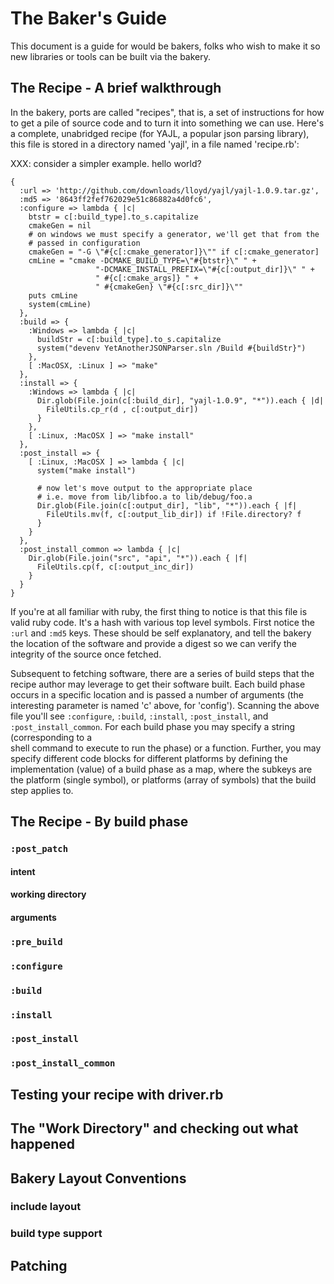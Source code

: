The Baker's Guide
=================

This document is a guide for would be bakers, folks who wish to make it so new libraries
or tools can be built via the bakery.

The Recipe - A brief walkthrough
--------------------------------

In the bakery, ports are called "recipes", that is, a set of instructions for how to get 
a pile of source code and to turn it into something we can use.  Here's a complete, unabridged
recipe (for YAJL, a popular json parsing library), this file is stored in a directory named
'yajl', in a file named 'recipe.rb':

XXX: consider a simpler example.  hello world?

    {
      :url => 'http://github.com/downloads/lloyd/yajl/yajl-1.0.9.tar.gz',
      :md5 => '8643ff2fef762029e51c86882a4d0fc6',
      :configure => lambda { |c|
        btstr = c[:build_type].to_s.capitalize
        cmakeGen = nil
        # on windows we must specify a generator, we'll get that from the
        # passed in configuration
        cmakeGen = "-G \"#{c[:cmake_generator]}\"" if c[:cmake_generator]
        cmLine = "cmake -DCMAKE_BUILD_TYPE=\"#{btstr}\" " +
                       "-DCMAKE_INSTALL_PREFIX=\"#{c[:output_dir]}\" " +
                       " #{c[:cmake_args]} " +
                       " #{cmakeGen} \"#{c[:src_dir]}\""
        puts cmLine
        system(cmLine)
      },
      :build => {
        :Windows => lambda { |c|
          buildStr = c[:build_type].to_s.capitalize
          system("devenv YetAnotherJSONParser.sln /Build #{buildStr}")
        },
        [ :MacOSX, :Linux ] => "make"
      },
      :install => {
        :Windows => lambda { |c|
          Dir.glob(File.join(c[:build_dir], "yajl-1.0.9", "*")).each { |d|
            FileUtils.cp_r(d , c[:output_dir])
          }
        },
        [ :Linux, :MacOSX ] => "make install"
      },
      :post_install => {
        [ :Linux, :MacOSX ] => lambda { |c|
          system("make install")
    
          # now let's move output to the appropriate place
          # i.e. move from lib/libfoo.a to lib/debug/foo.a
          Dir.glob(File.join(c[:output_dir], "lib", "*")).each { |f|
            FileUtils.mv(f, c[:output_lib_dir]) if !File.directory? f
          }
        }
      },
      :post_install_common => lambda { |c|
        Dir.glob(File.join("src", "api", "*")).each { |f|
          FileUtils.cp(f, c[:output_inc_dir])
        }
      }
    }

If you're at all familiar with ruby, the first thing to notice is that this file is
valid ruby code.  It's a hash with various top level symbols.  First notice the `:url` and
`:md5` keys.  These should be self explanatory, and tell the bakery the location of the
software and provide a digest so we can verify the integrity of the source once fetched.

Subsequent to fetching software, there are a series of build steps that the recipe author
may leverage to get their software built.  Each build phase occurs in a specific location and 
is passed a number of arguments (the interesting parameter is named 'c' above, for 'config').
Scanning the above file you'll see `:configure`, `:build`, `:install`, `:post_install`, and
`:post_install_common`.  For each build phase you may specify a string (corresponding to a  
shell command to execute to run the phase) or a function.  Further, you may specify different
code blocks for different platforms by defining the implementation (value) of a build phase 
as a map, where the subkeys are the platform (single symbol), or platforms (array of symbols)
that the build step applies to. 

The Recipe - By build phase
---------------------------

### `:post_patch`

#### intent

#### working directory

#### arguments

### `:pre_build`

### `:configure`

### `:build`

### `:install`

### `:post_install`

### `:post_install_common`

Testing your recipe with driver.rb
----------------------------------

The "Work Directory" and checking out what happened
----------------------------------------

Bakery Layout Conventions
-------------------------

### include layout

### build type support

Patching
--------
